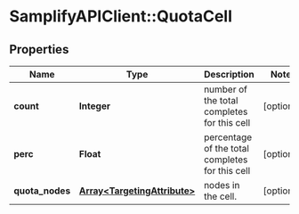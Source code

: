 # SamplifyAPIClient::QuotaCell

## Properties
Name | Type | Description | Notes
------------ | ------------- | ------------- | -------------
**count** | **Integer** | number of the total completes for this cell | [optional] 
**perc** | **Float** | percentage of the total completes for this cell | [optional] 
**quota_nodes** | [**Array&lt;TargetingAttribute&gt;**](TargetingAttribute.md) | nodes in the cell. | [optional] 


